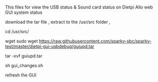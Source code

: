 This files for view the USB status & Sound card status on Dietpi Allo web GUI system status

download the tar file , extract to the /usr/src folder , 

cd /usr/src/

wget sudo wget https://raw.githubusercontent.com/sparky-sbc/sparky-test/master/dietpi-gui-usbdebug/guiupd.tar

tar -xvf guiupd.tar

sh gui_changes.sh

refresh the GUI
